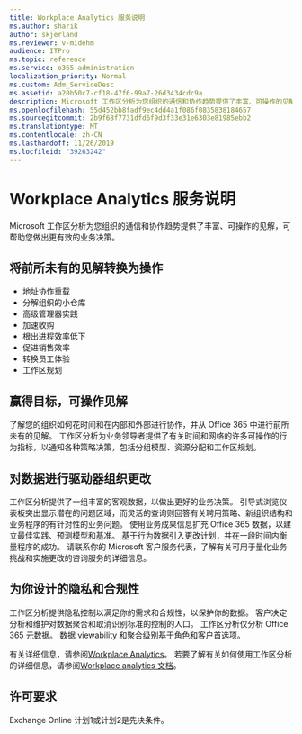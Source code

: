 ```yaml
---
title: Workplace Analytics 服务说明
ms.author: sharik
author: skjerland
ms.reviewer: v-midehm
audience: ITPro
ms.topic: reference
ms.service: o365-administration
localization_priority: Normal
ms.custom: Adm_ServiceDesc
ms.assetid: a20b50c7-cf18-47f6-99a7-26d3434cdc9a
description: Microsoft 工作区分析为您组织的通信和协作趋势提供了丰富、可操作的见解，可帮助您做出更有效的业务决策。
ms.openlocfilehash: 55d452bb8fadf9ec4dd4a1f086f0835838184657
ms.sourcegitcommit: 2b9f68f7731dfd6f9d3f33e31e6303e81985ebb2
ms.translationtype: MT
ms.contentlocale: zh-CN
ms.lasthandoff: 11/26/2019
ms.locfileid: "39263242"
---
```

# <a name="workplace-analytics-service-description"></a>Workplace Analytics 服务说明

Microsoft 工作区分析为您组织的通信和协作趋势提供了丰富、可操作的见解，可帮助您做出更有效的业务决策。

## <a name="transform-unprecedented-insights-into-action"></a>将前所未有的见解转换为操作

* 地址协作重载
* 分解组织的小仓库
* 高级管理器实践
* 加速收购
* 根出进程效率低下
* 促进销售效率
* 转换员工体验
* 工作区规划

## <a name="gain-objective-actionable-insights"></a>赢得目标，可操作见解

了解您的组织如何花时间和在内部和外部进行协作，并从 Office 365 中进行前所未有的见解。 工作区分析为业务领导者提供了有关时间和网络的许多可操作的行为指标，以通知各种策略决策，包括分组模型、资源分配和工作区规划。

## <a name="drive-organizational-change-with-data"></a>对数据进行驱动器组织更改

工作区分析提供了一组丰富的客观数据，以做出更好的业务决策。 引导式浏览仪表板突出显示潜在的问题区域，而灵活的查询则回答有关聘用策略、新组织结构和业务程序的有针对性的业务问题。 使用业务成果信息扩充 Office 365 数据，以建立最佳实践、预测模型和基准。 基于行为数据引入更改计划，并在一段时间内衡量程序的成功。 请联系你的 Microsoft 客户服务代表，了解有关可用于量化业务挑战和实施更改的咨询服务的详细信息。

## <a name="privacy-and-compliance-designed-for-you"></a>为你设计的隐私和合规性

工作区分析提供隐私控制以满足你的需求和合规性，以保护你的数据。 客户决定分析和维护对数据聚合和取消识别标准的控制的人口。 工作区分析仅分析 Office 365 元数据。 数据 viewability 和聚合级别基于角色和客户首选项。

有关详细信息，请参阅[Workplace Analytics](https://go.microsoft.com/fwlink/?linkid=852492)。 若要了解有关如何使用工作区分析的详细信息，请参阅[Workplace analytics 文档](https://docs.microsoft.com/workplace-analytics/)。
  
## <a name="licensing-requirements"></a>许可要求

Exchange Online 计划1或计划2是先决条件。
